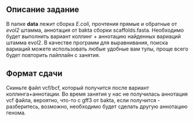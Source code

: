 ## Описание задание

В папке **data** лежит сборка _E.coli_, прочтения прямые и обратные от _evol2_ штамма, аннотация от bakta сборки scaffolds.fasta. Необходимо будет выполнить вариант коллинг + аннотацию найденных вариаций штамма evol2. В качестве программ для выравнивания, поиска вариаций можете использовать любые удобные вам тулы, проще всего будет повторить пайплайн с занятия.

## Формат сдачи

Скиньте файл vcf/bcf, который получится после вариант коллинга+аннотации. Во время занятия у нас не получилась аннотация vcf файла, вероятно, что-то с gff3 от bakta, если получится - разберитесь, возможно, необходимо будет сделать другую аннотацию генома.  
